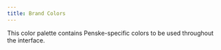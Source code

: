```yaml
---
title: Brand Colors
---
```


This color palette contains Penske-specific colors to be used throughout the interface.
